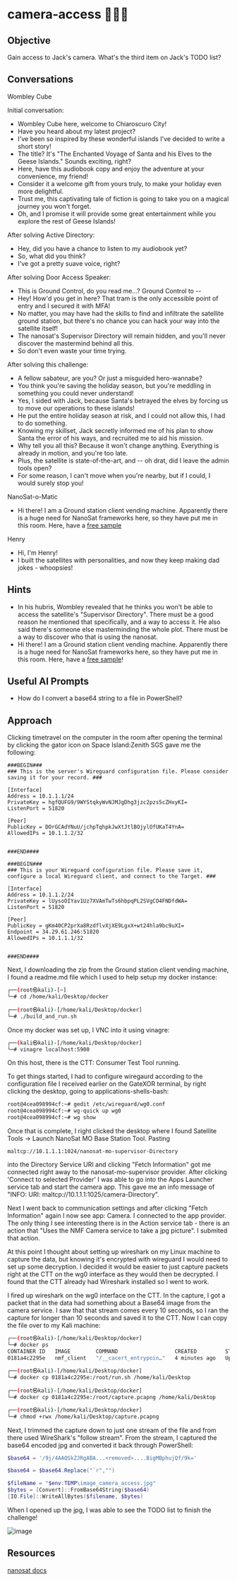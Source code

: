 # camera-access :christmas_tree::christmas_tree::christmas_tree:
## Objective
Gain access to Jack's camera. What's the third item on Jack's TODO list?

## Conversations

Wombley Cube

Initial conversation:

- Wombley Cube here, welcome to Chiaroscuro City!
- Have you heard about my latest project?
- I've been so inspired by these wonderful islands I've decided to write a short story!
- The title? It's "The Enchanted Voyage of Santa and his Elves to the Geese Islands." Sounds exciting, right?
- Here, have this audiobook copy and enjoy the adventure at your convenience, my friend!
- Consider it a welcome gift from yours truly, to make your holiday even more delightful.
- Trust me, this captivating tale of fiction is going to take you on a magical journey you won't forget.
- Oh, and I promise it will provide some great entertainment while you explore the rest of Geese Islands!

After solving Active Directory:

- Hey, did you have a chance to listen to my audiobook yet?
- So, what did you think?
- I've got a pretty suave voice, right?

After solving Door Access Speaker:

- This is Ground Control, do you read me...? Ground Control to --
- Hey! How'd you get in here? That tram is the only accessible point of entry and I secured it with MFA!
- No matter, you may have had the skills to find and infiltrate the satellite ground station, but there's no chance you can hack your way into the satellite itself!
- The nanosat's Supervisor Directory will remain hidden, and you'll never discover the mastermind behind all this.
- So don't even waste your time trying.

After solving this challenge:

- A fellow sabateur, are you? Or just a misguided hero-wannabe?
- You think you're saving the holiday season, but you're meddling in something you could never understand!
- Yes, I sided with Jack, because Santa's betrayed the elves by forcing us to move our operations to these islands!
- He put the entire holiday season at risk, and I could not allow this, I had to do something.
- Knowing my skillset, Jack secretly informed me of his plan to show Santa the error of his ways, and recruited me to aid his mission.
- Why tell you all this? Because it won't change anything. Everything is already in motion, and you're too late.
- Plus, the satellite is state-of-the-art, and -- oh drat, did I leave the admin tools open?
- For some reason, I can't move when you're nearby, but if I could, I would surely stop you!

NanoSat-o-Matic

- Hi there! I am a Ground station client vending machine. Apparently there is a huge need for NanoSat frameworks here, so they have put me in this room. Here, have a [free sample](https://www.holidayhackchallenge.com/2023/client_container.zip!)

Henry

- Hi, I'm Henry!
- I built the satellites with personalities, and now they keep making dad jokes - whoopsies!

## Hints

- In his hubris, Wombley revealed that he thinks you won't be able to access the satellite's "Supervisor Directory". There must be a good reason he mentioned that specifically, and a way to access it. He also said there's someone else masterminding the whole plot. There must be a way to discover who that is using the nanosat.
- Hi there! I am a Ground station client vending machine. Apparently there is a huge need for NanoSat frameworks here, so they have put me in this room. Here, have a [free sample](https://www.holidayhackchallenge.com/2023/client_container.zip)!

## Useful AI Prompts

- How do I convert a base64 string to a file in PowerShell?

## Approach

Clicking timetravel on the computer in the room after opening the terminal by clicking the gator icon on Space Island:Zenith SGS gave me the following:

```
###BEGIN###
### This is the server's Wireguard configuration file. Please consider saving it for your record. ###

[Interface]
Address = 10.1.1.1/24
PrivateKey = hgfQUFG9/9WYStqkyWvNJMJgDhg3jzc2pzs5cZHxyKI=
ListenPort = 51820

[Peer]
PublicKey = DOrGCAdYNuU/jchpTqhpkJwXtJtlBOjylOfUKaT4YnA=
AllowedIPs = 10.1.1.2/32


###END####

###BEGIN###
### This is your Wireguard configuration file. Please save it, configure a local Wireguard client, and connect to the Target. ###

[Interface]
Address = 10.1.1.2/24
PrivateKey = lUysoOIYav1Uz7XVAmTwTs6hbpqPL2SVgCO4FNDfdWA=
ListenPort = 51820

[Peer]
PublicKey = gKm40CP2prXa8RzdflvXjXE9LgxX+wt24hla9bc9uXI=
Endpoint = 34.29.61.246:51820
AllowedIPs = 10.1.1.1/32


###END####
```

Next, I downloading the zip from the Ground station client vending machine, I found a readme.md file which I used to help setup my docker instance:

```bash
┌──(root㉿kali)-[~]
└─# cd /home/kali/Desktop/docker 
                                                                             
┌──(root㉿kali)-[/home/kali/Desktop/docker]
└─# ./build_and_run.sh 
```

Once my docker was set up, I VNC into it using vinagre:

```bash
┌──(kali㉿kali)-[/home/kali/Desktop/docker]
└─# vinagre localhost:5900
```

On this host, there is the CTT: Consumer Test Tool running.

To get things started, I had to configure wiregaurd according to the configuration file I received earlier on the GateXOR terminal, by right clicking the desktop, going to applications-shells-bash:

```bash
root@4cea098994cf:~# gedit /etc/wireguard/wg0.conf
root@4cea098994cf:~# wg-quick up wg0
root@4cea098994cf:~# wg show
```

Once that is complete, I right clicked the desktop where I found Satellite Tools -> Launch NanoSat MO Base Station Tool.  Pasting

```
maltcp://10.1.1.1:1024/nanosat-mo-supervisor-Directory
```

into the Directory Service URI and clicking
"Fetch Information" got me connected right away to the nanosat-mo-supervisor provider. After clicking 'Connect to selected Provider' I was able to go into the Apps Launcher service tab and start the camera app.
This gave me an info message of "INFO: URI: maltcp://10.1.1.1:1025/camera-Directory".

Next I went back to communication settings and after clicking "Fetch Information" again I now see app: Camera.  I connected to the app provider.  The only thing I see interesting there is
in the Action service tab - there is an action that "Uses the NMF Camera service to take a jpg picture". I submited that action.

At this point I thought about setting up wireshark on my Linux machine to capture the data, but knowing it's encrypted with wireguard I would need to set up some decryption. I decided it would be easier to just capture packets right at the CTT on the wg0 interface as they would then be decrypted. I found that the CTT already had Wireshark installed so I went to work.

I fired up wireshark on the wg0 interface on the CTT. In the capture, I got a packet that in the data had something about a Base64 image from the camera service. I saw that that stream comes every 10 seconds, so I ran the capture for longer than 10 seconds and saved it to the CTT. Now I can copy the file over to my Kali machine:

```bash
┌──(root㉿kali)-[/home/kali/Desktop/docker]
└─# docker ps                                             
CONTAINER ID   IMAGE        COMMAND                  CREATED         STATUS         PORTS                                                                                  NAMES
0181a4c2295e   nmf_client   "/__cacert_entrypoin…"   4 minutes ago   Up 4 minutes   0.0.0.0:5900->5900/tcp, :::5900->5900/tcp, 0.0.0.0:6901->6901/tcp, :::6901->6901/tcp   priceless_williamson
                                                                             
┌──(root㉿kali)-[/home/kali/Desktop/docker]
└─# docker cp 0181a4c2295e:/root/run.sh /home/kali/Desktop 
                                                                             
┌──(root㉿kali)-[/home/kali/Desktop/docker]
└─# docker cp 0181a4c2295e:/root/capture.pcapng /home/kali/Desktop

┌──(root㉿kali)-[/home/kali/Desktop/docker]
└─# chmod +rwx /home/kali/Desktop/capture.pcapng 
```

Next, I trimmed the capture down to just one stream of the file and from there used WireShark's "follow stream".  From the stream, I captured the base64 encoded jpg and converted it back through PowerShell:

```powershell
$base64 = '/9j/4AAQSkZJRgABA...<removed>....BigMBphujQf/9k='

$base64 = $base64.Replace("`r","")

$fileName = "$env:TEMP\image_camera_access.jpg"
$bytes = [Convert]::FromBase64String($base64)
[IO.File]::WriteAllBytes($filename, $bytes)
```

When I opened up the jpg, I was able to see the TODO list to finish the challenge!

![image](https://github.com/FuzzyKittens/holiday-hack-challenge/assets/22179547/7b665c99-9886-4259-bc7b-64b8bc19292f)

## Resources

[nanosat docs](https://nanosat-mo-framework.readthedocs.io/en/latest/opssat/testing.html)
